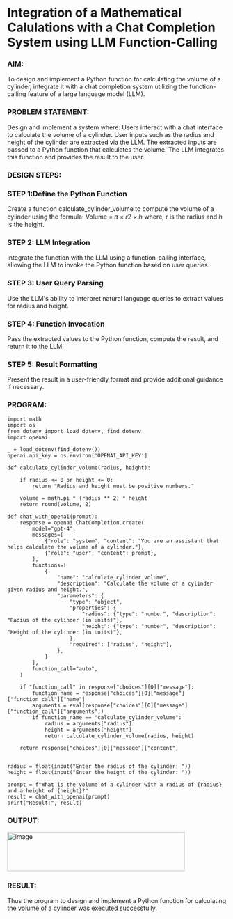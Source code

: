 # Integration of a Mathematical Calulations with a Chat Completion System using LLM Function-Calling

### AIM:
To design and implement a Python function for calculating the volume of a cylinder, integrate it with a chat completion system utilizing the function-calling feature of a large language model (LLM).

### PROBLEM STATEMENT:
Design and implement a system where:
Users interact with a chat interface to calculate the volume of a cylinder.
User inputs such as the radius and height of the cylinder are extracted via the LLM.
The extracted inputs are passed to a Python function that calculates the volume.
The LLM integrates this function and provides the result to the user.

### DESIGN STEPS:
### STEP 1:Define the Python Function
Create a function calculate_cylinder_volume to compute the volume of a cylinder using the formula: Volume = 𝜋 × 𝑟2 × ℎ where, r is the radius and ℎ is the height.

### STEP 2: LLM Integration
Integrate the function with the LLM using a function-calling interface, allowing the LLM to invoke the Python function based on user queries.

### STEP 3: User Query Parsing
Use the LLM's ability to interpret natural language queries to extract values for radius and height.

### STEP 4: Function Invocation
Pass the extracted values to the Python function, compute the result, and return it to the LLM.

### STEP 5: Result Formatting
Present the result in a user-friendly format and provide additional guidance if necessary.
### PROGRAM:
```
import math
import os
from dotenv import load_dotenv, find_dotenv
import openai

_ = load_dotenv(find_dotenv())  
openai.api_key = os.environ['OPENAI_API_KEY']

def calculate_cylinder_volume(radius, height):

    if radius <= 0 or height <= 0:
        return "Radius and height must be positive numbers."
    
    volume = math.pi * (radius ** 2) * height
    return round(volume, 2)

def chat_with_openai(prompt):
    response = openai.ChatCompletion.create(
        model="gpt-4",
        messages=[
            {"role": "system", "content": "You are an assistant that helps calculate the volume of a cylinder."},
            {"role": "user", "content": prompt},
        ],
        functions=[
            {
                "name": "calculate_cylinder_volume",
                "description": "Calculate the volume of a cylinder given radius and height.",
                "parameters": {
                    "type": "object",
                    "properties": {
                        "radius": {"type": "number", "description": "Radius of the cylinder (in units)"},
                        "height": {"type": "number", "description": "Height of the cylinder (in units)"},
                    },
                    "required": ["radius", "height"],
                },
            }
        ],
        function_call="auto",  
    )
    
    if "function_call" in response["choices"][0]["message"]:
        function_name = response["choices"][0]["message"]["function_call"]["name"]
        arguments = eval(response["choices"][0]["message"]["function_call"]["arguments"])
        if function_name == "calculate_cylinder_volume":
            radius = arguments["radius"]
            height = arguments["height"]
            return calculate_cylinder_volume(radius, height)
    
    return response["choices"][0]["message"]["content"]


radius = float(input("Enter the radius of the cylinder: "))
height = float(input("Enter the height of the cylinder: "))

prompt = f"What is the volume of a cylinder with a radius of {radius} and a height of {height}?"
result = chat_with_openai(prompt)
print("Result:", result)

```

### OUTPUT:
<img width="408" height="90" alt="image" src="https://github.com/user-attachments/assets/fd9e231f-56da-4d22-a2a7-d8aa005bc1a8" />


### RESULT:

Thus the program to design and implement a Python function for calculating the volume of a cylinder was executed successfully.

